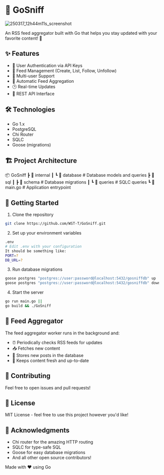 # 📡 GoSniff

![250317_12h44m11s_screenshot](https://github.com/user-attachments/assets/77302853-b5ca-4228-a654-baa245dd786d)

An RSS feed aggregator built with Go that helps you stay updated with your favorite content! 🚀

## ✨ Features

- 🔐 User Authentication via API Keys
- 📂 Feed Management (Create, List, Follow, Unfollow)
- 🤝 Multi-user Support
- 🔄 Automatic Feed Aggregation
- 🕒 Real-time Updates
- 🎯 REST API Interface

## 🛠️ Technologies

- Go 1.x
- PostgreSQL
- Chi Router
- SQLC
- Goose (migrations)

## 🏗️ Project Architecture
📦 GoSniff
 ┣ 📂 internal
 ┃ ┗ 📂 database         # Database models and queries
 ┣ 📂 sql
 ┃ ┣ 📂 schema           # Database migrations
 ┃ ┗ 📂 queries          # SQLC queries
 ┗ 📜 main.go            # Application entrypoint

## 🚀 Getting Started

1. Clone the repository
```bash
git clone https://github.com/WST-T/GoSniff.git
```

2. Set up your environment variables
```bash
.env
# Edit .env with your configuration
It should be something like:
PORT=?
DB_URL=?
```

3. Run database migrations
```bash
goose postgres "postgres://user:password@localhost:5432/gosniffdb" up
goose postgres "postgres://user:password@localhost:5432/gosniffdb" down
```

4. Start the server
```bash
go run main.go ||
go build && ./GoSniff
```

## 🔄 Feed Aggregator
The feed aggregator worker runs in the background and:

- ⏰ Periodically checks RSS feeds for updates
- 📥 Fetches new content
- 💾 Stores new posts in the database
- 🔔 Keeps content fresh and up-to-date

## 🤝 Contributing
Feel free to open issues and pull requests!

## 📝 License
MIT License - feel free to use this project however you'd like!

## 🙏 Acknowledgments
- Chi router for the amazing HTTP routing
- SQLC for type-safe SQL
- Goose for easy database migrations
- And all other open source contributors!

Made with ❤️ using Go